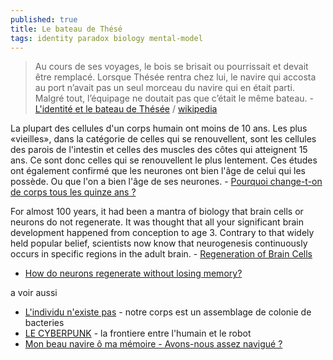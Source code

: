 ```yaml
---
published: true
title: Le bateau de Thésé
tags: identity paradox biology mental-model
---
```

> Au cours de ses voyages, le bois se brisait ou pourrissait et devait être remplacé. Lorsque Thésée rentra chez lui, le navire qui accosta au port n’avait pas un seul morceau du navire qui en était parti. Malgré tout, l’équipage ne doutait pas que c’était le même bateau. -  [L'identité et le bateau de Thésée](https://nospensees.fr/lidentite-et-le-bateau-de-thesee/) / [wikipedia](https://fr.wikipedia.org/wiki/Bateau_de_Th%C3%A9s%C3%A9e)

La plupart des cellules d'un corps humain ont moins de 10 ans. Les plus «vieilles», dans la catégorie de celles qui se renouvellent, sont les cellules des parois de l'intestin et celles des muscles des côtes qui atteignent 15 ans. Ce sont donc celles qui se renouvellent le plus lentement. Ces études ont également confirmé que les neurones ont bien l'âge de celui qui les possède. Ou que l'on a bien l'âge de ses neurones. - [Pourquoi change-t-on
de corps tous les quinze ans ?](https://www.lefigaro.fr/sciences/2008/05/14/01008-20080514ARTFIG00005-pourquoi-change-t-on-de-corps-tous-les-quinze-ans.php)

For almost 100 years, it had been a mantra of biology that brain cells or neurons do not regenerate. It was thought that all your significant brain development happened from conception to age 3. Contrary to that widely held popular belief, scientists now know that neurogenesis continuously occurs in specific regions in the adult brain. - [Regeneration of Brain Cells ](https://www.thoughtco.com/regeneration-of-brain-cells-373181)
- [How do neurons regenerate without losing memory?](https://www.sciencedaily.com/releases/2014/05/140521133514.htm)

a voir aussi
- [L'individu n'existe pas](https://youtube.com/shorts/NKbwVVCFLSo?si=PE7F-ijc61NsabPa) - notre corps est un assemblage de colonie de bacteries
- [LE CYBERPUNK](https://youtu.be/v3HjYBS0IYQ?t=854) - la frontiere entre l'humain et le robot
- [Mon beau navire ô ma mémoire - Avons-nous assez navigué ?](https://www.youtube.com/watch?v=BVh2yEAUklQ)
